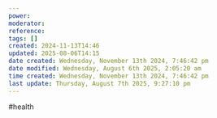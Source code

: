```yaml
---
power: 
moderator: 
reference: 
tags: []
created: 2024-11-13T14:46
updated: 2025-08-06T14:15
date created: Wednesday, November 13th 2024, 7:46:42 pm
date modified: Wednesday, August 6th 2025, 2:05:20 am
time created: Wednesday, November 13th 2024, 7:46:42 pm
last update: Thursday, August 7th 2025, 9:27:10 pm
---
```

 #health 